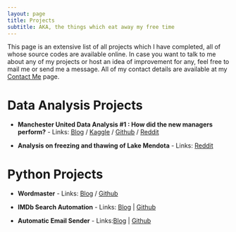 ```yaml
---
layout: page
title: Projects
subtitle: AKA, the things which eat away my free time
---
```


This page is an extensive list of all projects which I have completed, all of whose source codes are available online. In case you want to talk to me about any of my projects or host an idea of improvement for any, feel free to mail me or send me a message. All of my contact details are available at my [Contact Me](https://bidyutchanda.github.io/aboutme/) page.

# Data Analysis Projects
- **Manchester United Data Analysis #1 : How did the new managers perform?** - Links: [Blog](https://bidyutchanda.github.io/2018-12-14-united1/) / [Kaggle](https://www.kaggle.com/bidyutchanda/manchester-united-data-analysis-1) / [Github](https://github.com/bidyutchanda/Manchester-United-Data-Analysis-1) / [Reddit](https://www.reddit.com/r/dataisbeautiful/comments/a6dm2h/oc_how_manchester_united_fared_in_recent_years/)

- **Analysis on freezing and thawing of Lake Mendota** - Links: [Reddit](https://www.reddit.com/r/dataisbeautiful/comments/a2p5f0/battle_dataviz_battle_for_the_month_of_december/ebuvenx)

# Python Projects
- **Wordmaster** - 
Links: [Blog](https://bidyutcreatesthese.wordpress.com/2018/11/15/wordmaster/) / [Github](https://github.com/bidyutchanda/WordMaster)

- **IMDb Search Automation** - 
Links: [Blog](https://bidyutchanda.github.io/2018-11-30-imdb/) | [Github](https://github.com/bidyutchanda/IMDbAutomation)

- **Automatic Email Sender** - 
Links:[Blog](https://bidyutchanda.github.io/2018-12-07-email/) | [Github](https://github.com/bidyutchanda/AutoEmailSender)
